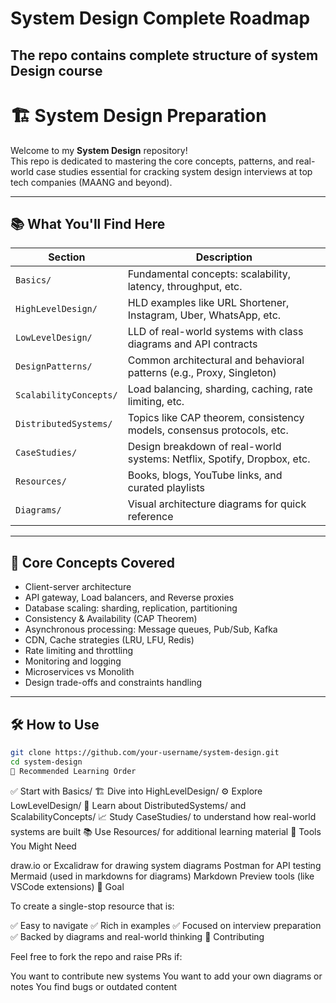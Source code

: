 # System Design Complete Roadmap

## The repo contains complete structure of system Design course


# 🏗️ System Design Preparation

Welcome to my **System Design** repository!  
This repo is dedicated to mastering the core concepts, patterns, and real-world case studies essential for cracking system design interviews at top tech companies (MAANG and beyond).

---

## 📚 What You'll Find Here

| Section                    | Description                                                                 |
|---------------------------|-----------------------------------------------------------------------------|
| `Basics/`                 | Fundamental concepts: scalability, latency, throughput, etc.               |
| `HighLevelDesign/`        | HLD examples like URL Shortener, Instagram, Uber, WhatsApp, etc.           |
| `LowLevelDesign/`         | LLD of real-world systems with class diagrams and API contracts            |
| `DesignPatterns/`         | Common architectural and behavioral patterns (e.g., Proxy, Singleton)      |
| `ScalabilityConcepts/`    | Load balancing, sharding, caching, rate limiting, etc.                      |
| `DistributedSystems/`     | Topics like CAP theorem, consistency models, consensus protocols, etc.     |
| `CaseStudies/`            | Design breakdown of real-world systems: Netflix, Spotify, Dropbox, etc.    |
| `Resources/`              | Books, blogs, YouTube links, and curated playlists                         |
| `Diagrams/`               | Visual architecture diagrams for quick reference                           |

---

## 🧠 Core Concepts Covered

- Client-server architecture
- API gateway, Load balancers, and Reverse proxies
- Database scaling: sharding, replication, partitioning
- Consistency & Availability (CAP Theorem)
- Asynchronous processing: Message queues, Pub/Sub, Kafka
- CDN, Cache strategies (LRU, LFU, Redis)
- Rate limiting and throttling
- Monitoring and logging
- Microservices vs Monolith
- Design trade-offs and constraints handling

---

## 🛠️ How to Use

```bash
git clone https://github.com/your-username/system-design.git
cd system-design
📌 Recommended Learning Order
```

✅ Start with Basics/
🏗️ Dive into HighLevelDesign/
⚙️ Explore LowLevelDesign/
🔁 Learn about DistributedSystems/ and ScalabilityConcepts/
📈 Study CaseStudies/ to understand how real-world systems are built
📚 Use Resources/ for additional learning material
🧰 Tools You Might Need

draw.io or Excalidraw for drawing system diagrams
Postman for API testing
Mermaid (used in markdowns for diagrams)
Markdown Preview tools (like VSCode extensions)
🎯 Goal

To create a single-stop resource that is:

✅ Easy to navigate
✅ Rich in examples
✅ Focused on interview preparation
✅ Backed by diagrams and real-world thinking
🤝 Contributing

Feel free to fork the repo and raise PRs if:

You want to contribute new systems
You want to add your own diagrams or notes
You find bugs or outdated content



